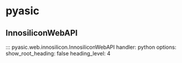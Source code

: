 # pyasic
## InnosiliconWebAPI
::: pyasic.web.innosilicon.InnosiliconWebAPI
    handler: python
    options:
        show_root_heading: false
        heading_level: 4

